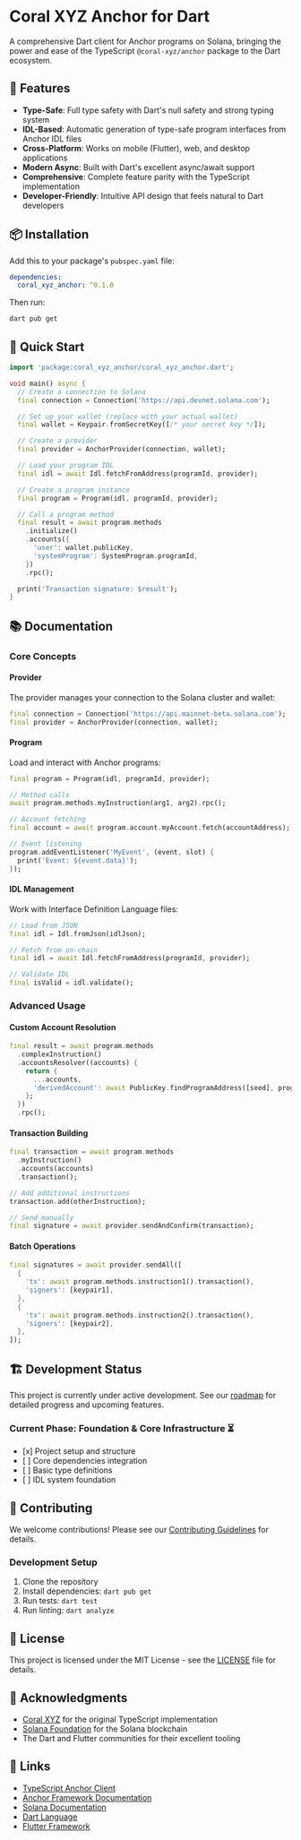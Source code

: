 # Coral XYZ Anchor for Dart

A comprehensive Dart client for Anchor programs on Solana, bringing the power and ease of the TypeScript `@coral-xyz/anchor` package to the Dart ecosystem.

## 🚀 Features

- **Type-Safe**: Full type safety with Dart's null safety and strong typing system
- **IDL-Based**: Automatic generation of type-safe program interfaces from Anchor IDL files
- **Cross-Platform**: Works on mobile (Flutter), web, and desktop applications
- **Modern Async**: Built with Dart's excellent async/await support
- **Comprehensive**: Complete feature parity with the TypeScript implementation
- **Developer-Friendly**: Intuitive API design that feels natural to Dart developers

## 📦 Installation

Add this to your package's `pubspec.yaml` file:

```yaml
dependencies:
  coral_xyz_anchor: ^0.1.0
```

Then run:

```bash
dart pub get
```

## 🎯 Quick Start

```dart
import 'package:coral_xyz_anchor/coral_xyz_anchor.dart';

void main() async {
  // Create a connection to Solana
  final connection = Connection('https://api.devnet.solana.com');

  // Set up your wallet (replace with your actual wallet)
  final wallet = Keypair.fromSecretKey([/* your secret key */]);

  // Create a provider
  final provider = AnchorProvider(connection, wallet);

  // Load your program IDL
  final idl = await Idl.fetchFromAddress(programId, provider);

  // Create a program instance
  final program = Program(idl, programId, provider);

  // Call a program method
  final result = await program.methods
    .initialize()
    .accounts({
      'user': wallet.publicKey,
      'systemProgram': SystemProgram.programId,
    })
    .rpc();

  print('Transaction signature: $result');
}
```

## 📚 Documentation

### Core Concepts

#### Provider

The provider manages your connection to the Solana cluster and wallet:

```dart
final connection = Connection('https://api.mainnet-beta.solana.com');
final provider = AnchorProvider(connection, wallet);
```

#### Program

Load and interact with Anchor programs:

```dart
final program = Program(idl, programId, provider);

// Method calls
await program.methods.myInstruction(arg1, arg2).rpc();

// Account fetching
final account = await program.account.myAccount.fetch(accountAddress);

// Event listening
program.addEventListener('MyEvent', (event, slot) {
  print('Event: ${event.data}');
});
```

#### IDL Management

Work with Interface Definition Language files:

```dart
// Load from JSON
final idl = Idl.fromJson(idlJson);

// Fetch from on-chain
final idl = await Idl.fetchFromAddress(programId, provider);

// Validate IDL
final isValid = idl.validate();
```

### Advanced Usage

#### Custom Account Resolution

```dart
final result = await program.methods
  .complexInstruction()
  .accountsResolver((accounts) {
    return {
      ...accounts,
      'derivedAccount': await PublicKey.findProgramAddress([seed], programId),
    };
  })
  .rpc();
```

#### Transaction Building

```dart
final transaction = await program.methods
  .myInstruction()
  .accounts(accounts)
  .transaction();

// Add additional instructions
transaction.add(otherInstruction);

// Send manually
final signature = await provider.sendAndConfirm(transaction);
```

#### Batch Operations

```dart
final signatures = await provider.sendAll([
  {
    'tx': await program.methods.instruction1().transaction(),
    'signers': [keypair1],
  },
  {
    'tx': await program.methods.instruction2().transaction(),
    'signers': [keypair2],
  },
]);
```

## 🏗️ Development Status

This project is currently under active development. See our [roadmap](roadmap.md) for detailed progress and upcoming features.

### Current Phase: Foundation & Core Infrastructure ⏳

- \[x\] Project setup and structure
- \[ \] Core dependencies integration
- \[ \] Basic type definitions
- \[ \] IDL system foundation

## 🤝 Contributing

We welcome contributions! Please see our [Contributing Guidelines](CONTRIBUTING.md) for details.

### Development Setup

1. Clone the repository
2. Install dependencies: `dart pub get`
3. Run tests: `dart test`
4. Run linting: `dart analyze`

## 📄 License

This project is licensed under the MIT License - see the [LICENSE](LICENSE) file for details.

## 🙏 Acknowledgments

- [Coral XYZ](https://github.com/coral-xyz) for the original TypeScript implementation
- [Solana Foundation](https://solana.com/) for the Solana blockchain
- The Dart and Flutter communities for their excellent tooling

## 🔗 Links

- [TypeScript Anchor Client](https://github.com/coral-xyz/anchor)
- [Anchor Framework Documentation](https://anchor-lang.com/)
- [Solana Documentation](https://docs.solana.com/)
- [Dart Language](https://dart.dev/)
- [Flutter Framework](https://flutter.dev/)
